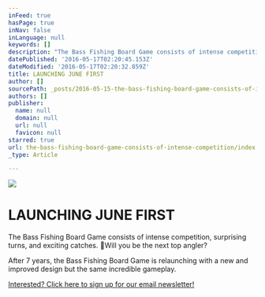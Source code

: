 ```yaml
---
inFeed: true
hasPage: true
inNav: false
inLanguage: null
keywords: []
description: "The Bass Fishing Board Game consists of intense competition, surprising turns, and exciting catches. \x03Will you be the next top angler?"
datePublished: '2016-05-17T02:20:45.153Z'
dateModified: '2016-05-17T02:20:32.859Z'
title: LAUNCHING JUNE FIRST
author: []
sourcePath: _posts/2016-05-15-the-bass-fishing-board-game-consists-of-intense-competition.md
authors: []
publisher:
  name: null
  domain: null
  url: null
  favicon: null
starred: true
url: the-bass-fishing-board-game-consists-of-intense-competition/index.html
_type: Article

---
```

![](https://the-grid-user-content.s3-us-west-2.amazonaws.com/8ec076a8-07b9-49c6-8dfe-c3cda4a8f4b2.jpg)

# LAUNCHING JUNE FIRST

The Bass Fishing Board Game consists of intense competition, surprising turns, and exciting catches. Will you be the next top angler?

After 7 years, the Bass Fishing Board Game is relaunching with a new and improved design but the same incredible gameplay. 

[Interested? Click here to sign up for our email newsletter!][0]

[0]: http://eepurl.com/b1XUBn
